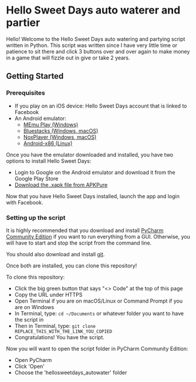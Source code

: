 # Hello Sweet Days auto waterer and partier
Hello! Welcome to the Hello Sweet Days auto watering and partying script written in Python. 
This script was written since I have very little time or patience to sit there and click 3 buttons over and over 
again to make money in a game that will fizzle out in give or take 2 years.

## Getting Started

### Prerequisites

- If you play on an iOS device: Hello Sweet Days account that is linked to Facebook
- An Android emulator:
  - [MEmu Play (Windows)](https://www.memuplay.com/download.html)
  - [Bluestacks (Windows, macOS)](https://www.bluestacks.com/download.html)
  - [NoxPlayer (Windows, macOS)](https://www.bignox.com/)
  - [Android-x86 (Linux)](https://www.android-x86.org/)

Once you have the emulator downloaded and installed, you have two options to install Hello Sweet Days:
  
  - Login to Google on the Android emulator and download it from the Google Play Store
  - [Download the .xapk file from APKPure](https://apkpure.com/hello-sweet-days/jp.cocone.sweetdays) 

Now that you have Hello Sweet Days installed, launch the app and login with Facebook.

### Setting up the script

It is highly recommended that you download and install [PyCharm Community Edition](https://www.jetbrains.com/pycharm/download/)
if you want to run everything from a GUI. Otherwise, you will have to start and stop the script
from the command line.

You should also download and install [git](https://git-scm.com/downloads).

Once both are installed, you can clone this repository!

To clone this repository:

- Click the big green button that says "<> Code" at the top of this page
- Copy the URL under HTTPS
- Open Terminal if you are on macOS/Linux or Command Prompt if you are on Windows
- In Terminal, type: ```cd ~/Documents``` or whatever folder you want to have the script in
- Then in Terminal, type: ```git clone REPLACE_THIS_WITH_THE_LINK_YOU_COPIED```
- Congratulations! You have the script.

Now you will want to open the script folder in PyCharm Community Edition:
- Open PyCharm
- Click 'Open'
- Choose the 'hellosweetdays_autowater' folder